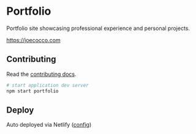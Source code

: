 # Portfolio

Portfolio site showcasing professional experience and personal projects.

https://joecocco.com

## Contributing

Read the [contributing docs](/docs/CONTRIBUTING.md).

```bash
# start application dev server
npm start portfolio
```

## Deploy

Auto deployed via Netlify ([config](./netlify.toml))
